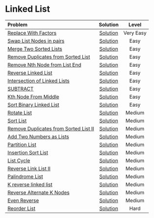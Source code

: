 # Linked List

|  Problem  |  Solution  |  Level  |
|:----------|:----------:|:-------:|
|  [Replace With Factors](https://www.interviewbit.com/problems/replace-with-factors/)  |  [Solution](https://github.com/kishanrajput23/InterviewBit-Solutions/blob/main/Linked_Lists/replace_with_factors.cpp)  |  Very Easy  |
|  [Swap List Nodes in pairs](https://www.interviewbit.com/problems/swap-list-nodes-in-pairs/)  |  [Solution](https://github.com/kishanrajput23/InterviewBit-Solutions/blob/main/Linked_Lists/swap_list_nodes_in_pairs.cpp)  |  Easy  |
|  [Merge Two Sorted Lists](https://www.interviewbit.com/problems/merge-two-sorted-lists/)  |  [Solution](https://github.com/kishanrajput23/InterviewBit-Solutions/blob/main/Linked_Lists/merge_two_sorted_lists.cpp)  |  Easy  |
|  [Remove Duplicates from Sorted List](https://www.interviewbit.com/problems/remove-duplicates-from-sorted-list/)  |  [Solution](https://github.com/kishanrajput23/InterviewBit-Solutions/blob/main/Linked_Lists/remove_duplicates_from_sorted_list.cpp)  |  Easy  |
|  [Remove Nth Node from List End](https://www.interviewbit.com/problems/remove-nth-node-from-list-end/)  |  [Solution](https://github.com/kishanrajput23/InterviewBit-Solutions/blob/main/Linked_Lists/remove_nth_node_from_list_end.cpp)  |  Easy  |
|  [Reverse Linked List](https://www.interviewbit.com/problems/reverse-linked-list/)  |  [Solution](https://github.com/kishanrajput23/InterviewBit-Solutions/blob/main/Linked_Lists/reverse_linked_list.cpp)  |  Easy  |
|  [Intersection of Linked Lists](https://www.interviewbit.com/problems/intersection-of-linked-lists/)  |  [Solution](https://github.com/kishanrajput23/InterviewBit-Solutions/blob/main/Linked_Lists/intersection_of_linked_lists.cpp)  |  Easy  |
|  [SUBTRACT](https://www.interviewbit.com/problems/subtract/)  |  [Solution](https://github.com/kishanrajput23/InterviewBit-Solutions/blob/main/Linked_Lists/subtract.cpp)  |  Easy  |
|  [Kth Node From Middle](https://www.interviewbit.com/problems/kth-node-from-middle/)  |  [Solution](https://github.com/kishanrajput23/InterviewBit-Solutions/blob/main/Linked_Lists/kth_node_from_middle.cpp)  |  Easy  |
|  [Sort Binary Linked List](https://www.interviewbit.com/problems/sort-binary-linked-list/)  |  [Solution](https://github.com/kishanrajput23/InterviewBit-Solutions/blob/main/Linked_Lists/sort_binary_linked_list.cpp)  |  Easy  |
|  [Rotate List](https://www.interviewbit.com/problems/rotate-list/)  |  [Solution](https://github.com/kishanrajput23/InterviewBit-Solutions/blob/main/Linked_Lists/rotate_list.cpp)  |  Medium  |
|  [Sort List](https://www.interviewbit.com/problems/sort-list/)  |  [Solution](https://github.com/kishanrajput23/InterviewBit-Solutions/blob/main/Linked_Lists/sort_list.cpp)  |  Medium  |
|  [Remove Duplicates from Sorted List II](https://www.interviewbit.com/problems/remove-duplicates-from-sorted-list-ii/)  |  [Solution](https://github.com/kishanrajput23/InterviewBit-Solutions/blob/main/Linked_Lists/remove_duplicates_from_sorted_list_II.cpp)  |  Medium  |
|  [Add Two Numbers as Lists](https://www.interviewbit.com/problems/add-two-numbers-as-lists/)  |  [Solution](https://github.com/kishanrajput23/InterviewBit-Solutions/blob/main/Linked_Lists/add_two_numbers_as_lists.cpp)  |  Medium  |
|  [Partition List](https://www.interviewbit.com/problems/partition-list/)  |  [Solution](https://github.com/kishanrajput23/InterviewBit-Solutions/blob/main/Linked_Lists/partition_list.cpp)  |  Medium  |
|  [Insertion Sort List](https://www.interviewbit.com/problems/insertion-sort-list/)  |  [Solution](https://github.com/kishanrajput23/InterviewBit-Solutions/blob/main/Linked_Lists/insertion_sort_list.cpp)  |  Medium  |
|  [List Cycle](https://www.interviewbit.com/problems/list-cycle/)  |  [Solution](https://github.com/kishanrajput23/InterviewBit-Solutions/blob/main/Linked_Lists/list_cycle.cpp)  |  Medium  |
|  [Reverse Link List II](https://www.interviewbit.com/problems/reverse-link-list-ii/)  |  [Solution](https://github.com/kishanrajput23/InterviewBit-Solutions/blob/main/Linked_Lists/reverse_link_list_II.cpp)  |  Medium  |
|  [Palindrome List](https://www.interviewbit.com/problems/palindrome-list/)  |  [Solution](https://github.com/kishanrajput23/InterviewBit-Solutions/blob/main/Linked_Lists/palindrome_list.cpp)  |  Medium  |
|  [K reverse linked list](https://www.interviewbit.com/problems/k-reverse-linked-list/)  |  [Solution](https://github.com/kishanrajput23/InterviewBit-Solutions/blob/main/Linked_Lists/k_reverse_linked_list.cpp)  |  Medium  |
|  [Reverse Alternate K Nodes](https://www.interviewbit.com/problems/reverse-alternate-k-nodes/)  |  [Solution](https://github.com/kishanrajput23/InterviewBit-Solutions/blob/main/Linked_Lists/reverse_alternate_k_nodes.cpp)  |  Medium  |
|  [Even Reverse](https://www.interviewbit.com/problems/even-reverse/)  |  [Solution](https://github.com/kishanrajput23/InterviewBit-Solutions/blob/main/Linked_Lists/even_reverse.cpp)  |  Medium  |
|  [Reorder List](https://www.interviewbit.com/problems/reorder-list/)  |  [Solution](https://github.com/kishanrajput23/InterviewBit-Solutions/blob/main/Linked_Lists/reorder_list.cpp)  |  Hard  |
